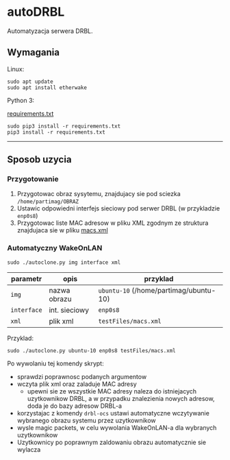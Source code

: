 # autoDRBL
Automatyzacja serwera DRBL.

## Wymagania
Linux:

```
sudo apt update
sudo apt install etherwake
```

Python 3:

[requirements.txt](requirements.txt)

```
sudo pip3 install -r requirements.txt
pip3 install -r requirements.txt
```

---

## Sposob uzycia

### Przygotowanie
1. Przygotowac obraz sysytemu, znajdujacy sie pod sciezka `/home/partimag/OBRAZ`
2. Ustawic odpowiedni interfejs sieciowy pod serwer DRBL (w przykladzie `enp0s8`)
3. Przygotowac liste MAC adresow w pliku XML zgodnym ze struktura znajdujaca sie w pliku [macs.xml](testFiles/macs.xml)

### Automatyczny WakeOnLAN

`sudo ./autoclone.py img interface xml`

| parametr | opis | przyklad |
| -------- | ---- | -------- |
| `img` | nazwa obrazu | `ubuntu-10` (/home/partimag/ubuntu-10) |
| `interface` | int. sieciowy | `enp0s8` |
| `xml` | plik xml | `testFiles/macs.xml` |

Przyklad:

`sudo ./autoclone.py ubuntu-10 enp0s8 testFiles/macs.xml`

Po wywolaniu tej komendy skrypt:

* sprawdzi poprawnosc podanych argumentow
* wczyta plik xml oraz zaladuje MAC adresy
	- upewni sie ze wszystkie MAC adresy naleza do istniejacych uzytkownikow DRBL, a w przypadku znalezienia nowych adresow, doda je do bazy adresow DRBL-a
* korzystajac z komendy `drbl-ocs` ustawi automatyczne wczytywanie wybranego obrazu systemu przez uzytkownikow
* wysle magic packets, w celu wywolania WakeOnLAN-a dla wybranych uzytkownikow
* Uzytkownicy po poprawnym zaldowaniu obrazu automatycznie sie wylacza